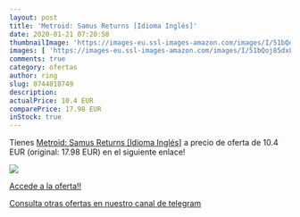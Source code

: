 ```yaml
---
layout: post
title: 'Metroid: Samus Returns [Idioma Inglés]'
date: 2020-01-21 07:20:58
thumbnailImage: 'https://images-eu.ssl-images-amazon.com/images/I/51bQoj85dxL._SL200_.jpg'
images: [ 'https://images-eu.ssl-images-amazon.com/images/I/51bQoj85dxL._SL200_.jpg' ]
comments: true
category: ofertas
author: ring
slug: 0744018749
description:
actualPrice: 10.4 EUR
comparePrice: 17.98 EUR
inStock: true
---
```


Tienes [Metroid: Samus Returns [Idioma Inglés]](https://www.amazon.com/dp/0744018749/?tag=redken08-20) a precio de oferta de 10.4 EUR (original: 17.98 EUR) en el siguiente enlace!

[![](https://images-eu.ssl-images-amazon.com/images/I/51bQoj85dxL._SL200_.jpg)](https://www.amazon.com/dp/0744018749/?tag=redken08-20)

[Accede a la oferta!!](https://www.amazon.com/dp/0744018749/?tag=redken08-20)

[Consulta otras ofertas en nuestro canal de telegram](https://t.me/s/ofertas25)

